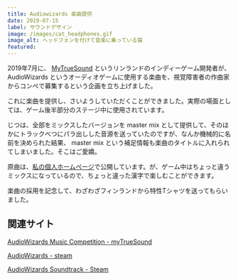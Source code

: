 ```yaml
---
title: Audiowizards 楽曲提供
date: 2019-07-15
label: サウンドデザイン
image: /images/cat_headphones.gif
image_alt: ヘッドフォンを付けて音楽に乗っている猫
featured:
---
```


2019年7月に、 [MyTrueSound](https://www.mytruesound.com/) というリンランドのインディーゲーム開発者が、 AudioWizards というオーディオゲームに使用する楽曲を、視覚障害者の作曲家からコンペで募集するという企画を立ち上げました。

これに楽曲を提供し、さいようしていただくことができました。実際の場面としては、ゲーム後半部分のステージ中に使用されています。

じつは、全部をミックスしたバージョンを master mix として提供して、そのほかにトラックべつにパラ出しした音源を送っていたのですが、なんか機械的に名前を決められた結果、 master mix という補足情報も楽曲のタイトルに入れられてしまいました。そこはご愛嬌。

原曲は、[私の個人ホームページ](https://nyanchangames.com/music/player.php?listen=sorcery)で公開しています。が、ゲーム中はちょっと違うミックスになっているので、ちょっと違った漢字で楽しむことができます。

楽曲の採用を記念して、わざわざフィンランドから特性Tシャツを送ってもらいました。

## 関連サイト

[AudioWizards Music Competition - myTrueSound](https://www.mytruesound.com/audiowizards-music)

[AudioWizards - steam](https://store.steampowered.com/app/1215350/AudioWizards/?l=japanese)

[AudioWizards Soundtrack - Steam](https://store.steampowered.com/app/1218880/AudioWizards_Soundtrack/)
